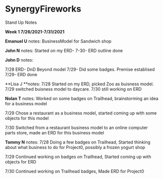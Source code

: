 # SynergyFireworks

Stand Up Notes

**Week 1 7/26/2021-7/31/2021**

**Emanuel U**
notes: BusinessModel for Sandwich shop

**John N**
notes: Started on my ERD- 
7-30- ERD outline done

**John D** notes:

7/28 ERD- DnD Beyond model
7/29- Did some badges. Premise establised
7/29- ERD done


**Lisa J **notes: 
7/28 Started on my ERD, picked Zoo as buisness model.
7/29 switched buisness model to daycare.
7/30 still working on ERD

**Nolan T**
notes: Worked on some badges on Trailhead, brainstorming an idea for a business model

7/29 Chose a restaurant as a business model, started coming up with some objects for this model

7/30 Switched from a restaurant business model to an online computer parts store, made an ERD for this business model

**Tommy N**
notes: 
7/28 Doing a few badges on Trailhead, Started thinking about what business to do for Project0, possibly a frozen yogurt shop

7/29 Continued working on badges on Trailhead, Started coming up with objects for ERD

7/30 Continued working on Trailhead badges, Made ERD for Project0
